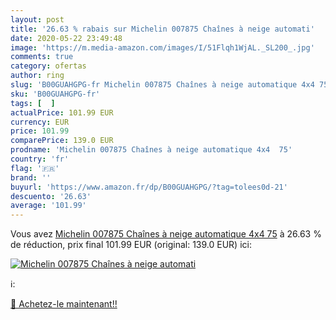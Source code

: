 ```yaml
---
layout: post
title: '26.63 % rabais sur Michelin 007875 Chaînes à neige automati'
date: 2020-05-22 23:49:48
image: 'https://m.media-amazon.com/images/I/51Flqh1WjAL._SL200_.jpg'
comments: true
category: ofertas
author: ring
slug: 'B00GUAHGPG-fr Michelin 007875 Chaînes à neige automatique 4x4 75'
sku: 'B00GUAHGPG-fr'
tags: [  ]
actualPrice: 101.99 EUR
currency: EUR
price: 101.99
comparePrice: 139.0 EUR
prodname: 'Michelin 007875 Chaînes à neige automatique 4x4  75'
country: 'fr'
flag: '🇫🇷'
brand: ''
buyurl: 'https://www.amazon.fr/dp/B00GUAHGPG/?tag=tolees0d-21'
descuento: '26.63'
average: '101.99'
---
```


Vous avez [Michelin 007875 Chaînes à neige automatique 4x4  75](https://www.amazon.fr/dp/B00GUAHGPG/?tag=tolees0d-21)  à  26.63 % de réduction, prix final  101.99 EUR (original: 139.0 EUR) ici:

[![Michelin 007875 Chaînes à neige automati](https://m.media-amazon.com/images/I/51Flqh1WjAL._SL200_.jpg)](https://www.amazon.fr/dp/B00GUAHGPG/?tag=tolees0d-21)

ℹ️:


[🛒 Achetez-le maintenant!!](https://www.amazon.fr/dp/B00GUAHGPG/?tag=tolees0d-21)
